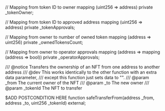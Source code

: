 // Mapping from token ID to owner
mapping (uint256 => address) private _tokenOwner;

// Mapping from token ID to approved address
mapping (uint256 => address) private _tokenApprovals;

// Mapping from owner to number of owned token
mapping (address => uint256) private _ownedTokensCount;

// Mapping from owner to operator approvals
mapping (address => mapping (address => bool)) private _operatorApprovals;

/// @notice Transfers the ownership of an NFT from one address to another address
/// @dev This works identically to the other function with an extra data parameter,
/// except this function just sets data to "".
/// @param _from The current owner of the NFT
/// @param _to The new owner
/// @param _tokenId The NFT to transfer

$ADD POSTCONDITION HERE
function safeTransferFrom(address _from, address _to, uint256 _tokenId) external;